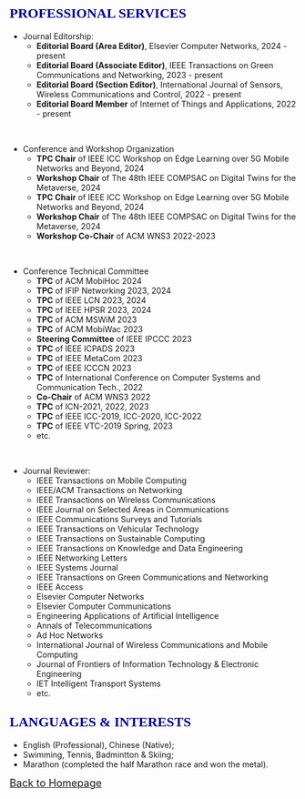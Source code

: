 ## <span id="j10"><font color='darkblue' face="Georgia" size="5">PROFESSIONAL SERVICES</font></span>
   * Journal Editorship:
     * **Editorial Board (Area Editor)**, Elsevier Computer Networks, 2024 - present
     * **Editorial Board (Associate Editor)**, IEEE Transactions on Green Communications and Networking, 2023 - present
     * **Editorial Board (Section Editor)**, International Journal of Sensors, Wireless Communications and Control, 2022 - present
     * **Editorial Board Member** of Internet of Things and Applications, 2022 - present

  &emsp;

  * Conference and Workshop Organization
    * **TPC Chair** of IEEE ICC Workshop on Edge Learning over 5G Mobile Networks and Beyond, 2024
    * **Workshop Chair** of The 48th IEEE COMPSAC on Digital Twins for the Metaverse, 2024
    * **TPC Chair** of IEEE ICC Workshop on Edge Learning over 5G Mobile Networks and Beyond, 2024
    * **Workshop Chair** of The 48th IEEE COMPSAC on Digital Twins for the Metaverse, 2024
    * **Workshop Co-Chair** of ACM WNS3 2022-2023

  &emsp;

  * Conference Technical Committee
    * **TPC** of ACM MobiHoc 2024
    * **TPC** of IFIP Networking 2023, 2024
    * **TPC** of IEEE LCN 2023, 2024
    * **TPC** of IEEE HPSR 2023, 2024
    * **TPC** of ACM MSWiM 2023
    * **TPC** of ACM MobiWac 2023
    * **Steering Committee** of IEEE IPCCC 2023
    * **TPC** of IEEE ICPADS 2023
    * **TPC** of IEEE MetaCom 2023
    * **TPC** of IEEE ICCCN 2023
    * **TPC** of International Conference on Computer Systems and Communication Tech., 2022 
    * **Co-Chair** of ACM WNS3 2022
    * **TPC** of ICN-2021, 2022, 2023
    * **TPC** of IEEE ICC-2019, ICC-2020, ICC-2022
    * **TPC** of IEEE VTC-2019 Spring, 2023
    * etc.

 &emsp;

  * Journal Reviewer:  
    * IEEE Transactions on Mobile Computing
    * IEEE/ACM Transactions on Networking
    * IEEE Transactions on Wireless Communications
    * IEEE Journal on Selected Areas in Communications
    * IEEE Communications Surveys and Tutorials
    * IEEE Transactions on Vehicular Technology
    * IEEE Transactions on Sustainable Computing
    * IEEE Transactions on Knowledge and Data Engineering
    * IEEE Networking Letters
    * IEEE Systems Journal
    * IEEE Transactions on Green Communications and Networking
    * IEEE Access
    * Elsevier Computer Networks
    * Elsevier Computer Communications
    * Engineering Applications of Artificial Intelligence
    * Annals of Telecommunications
    * Ad Hoc Networks
    * International Journal of Wireless Communications and Mobile Computing
    * Journal of Frontiers of Information Technology & Electronic Engineering
    * IET Intelligent Transport Systems
    * etc.
  
<!-- ## <span id="j11"><font color='darkblue' face="Georgia" size="5">SKILLS & PROFICIENCY</font></span>
* Advanced
  * Computer programming with **C/C++**, **Python**;
  * Modeling, scripting and data analysis with **MATLAB**, **Python**, **Shell**;
  * Knowledge and understanding of software and tools with **ns-3**, **TensorFlow**;
  * Documental skills with **LaTeX** and **MS office suite**;
  * Operation system with **Linux**. -->

  
## <span id="j12"><font color='darkblue' face="Georgia" size="5">LANGUAGES & INTERESTS</font></span>
  * English (Professional), Chinese (Native);
  * Swimming, Tennis, Badmintton & Skiing;
  * Marathon (completed the half Marathon race and won the metal). 

[<u><font size='4'>Back to Homepage</font></u>](https://yuchen-sh.github.io)
